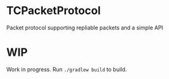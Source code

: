 # TCPacketProtocol
Packet protocol supporting repliable packets and a simple API

# WIP
Work in progress. Run `./gradlew build` to build.